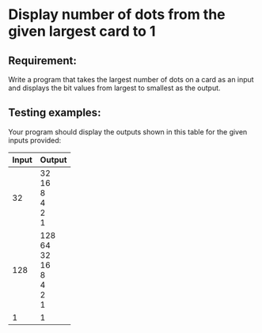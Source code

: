 # Display number of dots from the given largest card to 1

## Requirement:

Write a program that takes the largest number of dots on a card as an input
and displays the bit values from largest to smallest as the output.

## Testing examples:

Your program should display the outputs shown in this table for the given
inputs provided:

| Input | Output                                    |
|-------|-------------------------------------------|
| 32    | 32<br>16<br>8<br>4<br>2<br>1              |
| 128   | 128<br>64<br>32<br>16<br>8<br>4<br>2<br>1 |
| 1     | 1                                         |
